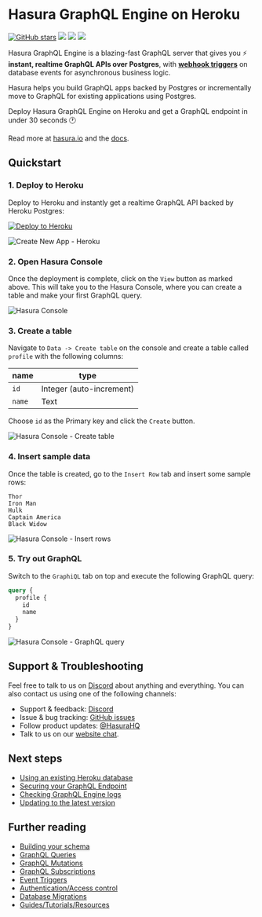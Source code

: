 # Hasura GraphQL Engine on Heroku

[![GitHub stars](https://img.shields.io/github/stars/hasura/graphql-engine.svg?style=social&label=Star)](https://github.com/hasura/graphql-engine) 
<a href="https://discord.gg/vBPpJkS"><img src="https://img.shields.io/badge/chat-discord-brightgreen.svg?logo=discord&style=flat"></a>
<a href="https://twitter.com/intent/follow?screen_name=HasuraHQ"><img src="https://img.shields.io/badge/Follow-HasuraHQ-blue.svg?style=flat&logo=twitter"></a>
<a href="https://eepurl.com/dBUfJ5"><img src="https://img.shields.io/badge/newsletter-subscribe-yellow.svg?style=flat"></a>

Hasura GraphQL Engine is a blazing-fast GraphQL server that gives you :zap: **instant,
realtime GraphQL APIs over Postgres**, with [**webhook
triggers**](https://github.com/hasura/graphql-engine/blob/master/event-triggers.md)
on database events for asynchronous business logic.

Hasura helps you build GraphQL apps backed by Postgres or incrementally move to
GraphQL for existing applications using Postgres. 

Deploy Hasura GraphQL Engine on Heroku and get a GraphQL endpoint in under 30 seconds :clock1:

Read more at [hasura.io](https://hasura.io) and the [docs](https://docs.hasura.io). 


## Quickstart

### 1. Deploy to Heroku 
Deploy to Heroku and instantly get a realtime GraphQL API backed by Heroku Postgres:

[![Deploy to
Heroku](https://www.herokucdn.com/deploy/button.svg)](https://heroku.com/deploy?template=https://github.com/hasura/graphql-engine-heroku)

![Create New App - Heroku](https://graphql-engine-cdn.hasura.io/heroku-repo/assets/create_new_app_heroku_3.png)

### 2. Open Hasura Console

Once the deployment is complete, click on the `View` button as marked above.
This will take you to the Hasura Console, where you can create a table and make
your first GraphQL query. 

![Hasura Console](https://graphql-engine-cdn.hasura.io/heroku-repo/assets/hasura_console.png)

### 3. Create a table

Navigate to `Data -> Create table` on the console and create a table called
`profile` with the following columns:

| name   | type                     |
|--------|--------------------------|
| `id`   | Integer (auto-increment) |
| `name` | Text                     |

Choose `id` as the Primary key and click the `Create` button.

![Hasura Console - Create table](https://graphql-engine-cdn.hasura.io/heroku-repo/assets/hasura_create_table.png)

### 4. Insert sample data

Once the table is created, go to the `Insert Row` tab and insert some sample
rows:
```
Thor
Iron Man
Hulk
Captain America
Black Widow
```

![Hasura Console - Insert rows](https://graphql-engine-cdn.hasura.io/heroku-repo/assets/hasura_insert_row.png)

### 5. Try out GraphQL

Switch to the `GraphiQL` tab on top and execute the following GraphQL query:

```graphql
query {
  profile {
    id
    name
  }
}
```

![Hasura Console - GraphQL query](https://graphql-engine-cdn.hasura.io/heroku-repo/assets/hasura_graphql_query.png)

## Support & Troubleshooting

Feel free to talk to us on [Discord](https://discord.gg/vBPpJkS) about anything
and everything. You can also contact us using one of the following channels: 

* Support & feedback: [Discord](https://discord.gg/vBPpJkS)
* Issue & bug tracking: [GitHub issues](https://github.com/hasura/graphql-engine/issues)
* Follow product updates: [@HasuraHQ](https://twitter.com/hasurahq)
* Talk to us on our [website chat](https://hasura.io).

## Next steps

- [Using an existing Heroku database](https://docs.hasura.io/1.0/graphql/manual/deployment/heroku/using-existing-heroku-database.html)
- [Securing your GraphQL Endpoint](https://hasura.io/docs/latest/graphql/core/deployment/securing-graphql-endpoint.html)
- [Checking GraphQL Engine logs](https://docs.hasura.io/1.0/graphql/manual/deployment/heroku/logging.html)
- [Updating to the latest version](https://docs.hasura.io/1.0/graphql/manual/deployment/heroku/updating.html)

## Further reading

- [Building your schema](https://docs.hasura.io/1.0/graphql/manual/schema/index.html)
- [GraphQL Queries](https://docs.hasura.io/1.0/graphql/manual/queries/index.html)
- [GraphQL Mutations](https://docs.hasura.io/1.0/graphql/manual/mutations/index.html)
- [GraphQL Subscriptions](https://docs.hasura.io/1.0/graphql/manual/subscriptions/index.html)
- [Event Triggers](https://docs.hasura.io/1.0/graphql/manual/event-triggers/index.html)
- [Authentication/Access control](https://docs.hasura.io/1.0/graphql/manual/auth/index.html)
- [Database Migrations](https://docs.hasura.io/1.0/graphql/manual/migrations/index.html)
- [Guides/Tutorials/Resources](https://docs.hasura.io/1.0/graphql/manual/guides/index.html)
